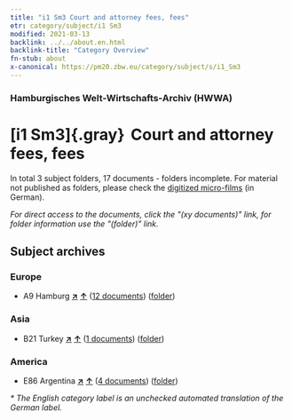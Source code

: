 ```yaml
---
title: "i1 Sm3 Court and attorney fees, fees"
etr: category/subject/i1 Sm3
modified: 2021-03-13
backlink: ../../about.en.html
backlink-title: "Category Overview"
fn-stub: about
x-canonical: https://pm20.zbw.eu/category/subject/s/i1_Sm3
---
```


### Hamburgisches Welt-Wirtschafts-Archiv (HWWA)
# [i1 Sm3]{.gray}&#8201; Court and attorney fees, fees&#160; 





In total 3 subject folders, 17 documents - folders incomplete.
For material not published as folders, please check the [digitized micro-films](/film/h1_sh.de.html) (in German).

_For direct access to the documents, click the "(xy documents)" link, for folder information use the "(folder)" link._

## Subject archives



### Europe

- A9 Hamburg [**&nearr;**](../../../geo/i/140905/about.en.html "Hamburg (all folders)") [**&uarr;**](../../../geo/about.en.html#A9 "Country category system") (<a href="https://pm20.zbw.eu/dfgview/sh/140905,144700" title="about: Hamburg : Court and attorney fees, fees" target="_blank">12 documents</a>) ([folder](../../../../folder/sh/1409xx/140905/1447xx/144700/about.en.html))

### Asia

- B21 Turkey [**&nearr;**](../../../geo/i/141111/about.en.html "Turkey (all folders)") [**&uarr;**](../../../geo/about.en.html#B21 "Country category system") (<a href="https://pm20.zbw.eu/dfgview/sh/141111,144700" title="about: Turkey : Court and attorney fees, fees" target="_blank">1 documents</a>) ([folder](../../../../folder/sh/1411xx/141111/1447xx/144700/about.en.html))

### America

- E86 Argentina [**&nearr;**](../../../geo/i/141692/about.en.html "Argentina (all folders)") [**&uarr;**](../../../geo/about.en.html#E86 "Country category system") (<a href="https://pm20.zbw.eu/dfgview/sh/141692,144700" title="about: Argentina : Court and attorney fees, fees" target="_blank">4 documents</a>) ([folder](../../../../folder/sh/1416xx/141692/1447xx/144700/about.en.html))


_* The English category label is an unchecked automated translation of the German label._

